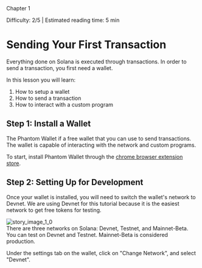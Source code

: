 <ChapterContainer>
<div>Chapter 1</div><div className="imgCheckedBox" />
</ChapterContainer>

<Difficulty>Difficulty: 2/5 | Estimated reading time: 5 min</Difficulty>

# Sending Your First Transaction

<Spacer />

Everything done on Solana is executed through transactions.
In order to send a transaction, you first need a wallet.

<Spacer />

In this lesson you will learn:

<Spacer />

1. How to setup a wallet
2. How to send a transaction
3. How to interact with a custom program

## Step 1: Install a Wallet

The Phantom Wallet if a free wallet that you can use to
send transactions. The wallet is capable of interacting
with the network and custom programs.

<Spacer />

To start, install Phantom Wallet through the [chrome browser
extension store](https://chrome.google.com/webstore/detail/phantom/bfnaelmomeimhlpmgjnjophhpkkoljpa).

## Step 2: Setting Up for Development

<Spacer />

Once your wallet is installed, you will need to switch
the wallet's network to Devnet. We are using Devnet for
this tutorial because it is the easiest network to get
free tokens for testing.

<Spacer />

<QuoteContainer>
    <img alt="story_image_1_0" src="/images/chapter/light.png">
    <div class="quote">There are three networks on Solana: Devnet,
        Testnet, and Mainnet-Beta. You can test on Devnet and
        Testnet. Mainnet-Beta is considered production.
    </div>
</QuoteContainer>

<Spacer />

Under the settings tab on the wallet, click on "Change Network",
and select "Devnet".
